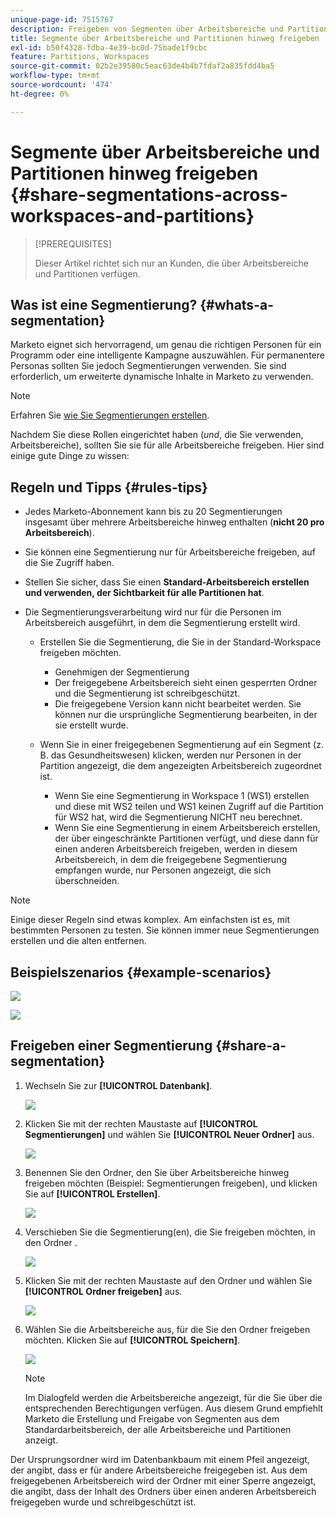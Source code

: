 ```yaml
---
unique-page-id: 7515767
description: Freigeben von Segmenten über Arbeitsbereiche und Partitionen hinweg - Marketo Docs - Produktdokumentation
title: Segmente über Arbeitsbereiche und Partitionen hinweg freigeben
exl-id: b50f4328-fdba-4e39-bc0d-75bade1f9cbc
feature: Partitions, Workspaces
source-git-commit: 02b2e39580c5eac63de4b4b7fdaf2a835fdd4ba5
workflow-type: tm+mt
source-wordcount: '474'
ht-degree: 0%

---
```


# Segmente über Arbeitsbereiche und Partitionen hinweg freigeben {#share-segmentations-across-workspaces-and-partitions}

>[!PREREQUISITES]
>
>Dieser Artikel richtet sich nur an Kunden, die über Arbeitsbereiche und Partitionen verfügen.

## Was ist eine Segmentierung? {#whats-a-segmentation}

Marketo eignet sich hervorragend, um genau die richtigen Personen für ein Programm oder eine intelligente Kampagne auszuwählen. Für permanentere Personas sollten Sie jedoch Segmentierungen verwenden. Sie sind erforderlich, um erweiterte dynamische Inhalte in Marketo zu verwenden.

>[!NOTE]
>
>Erfahren Sie [wie Sie Segmentierungen erstellen](/help/marketo/product-docs/personalization/segmentation-and-snippets/segmentation/create-a-segmentation.md).

Nachdem Sie diese Rollen eingerichtet haben (_und_, die Sie verwenden, Arbeitsbereiche), sollten Sie sie für alle Arbeitsbereiche freigeben. Hier sind einige gute Dinge zu wissen:

## Regeln und Tipps {#rules-tips}

* Jedes Marketo-Abonnement kann bis zu 20 Segmentierungen insgesamt über mehrere Arbeitsbereiche hinweg enthalten (**nicht 20 pro Arbeitsbereich**).
* Sie können eine Segmentierung nur für Arbeitsbereiche freigeben, auf die Sie Zugriff haben.
* Stellen Sie sicher, dass Sie einen **Standard-Arbeitsbereich erstellen und verwenden, der Sichtbarkeit für alle Partitionen hat**.

* Die Segmentierungsverarbeitung wird nur für die Personen im Arbeitsbereich ausgeführt, in dem die Segmentierung erstellt wird.

   * Erstellen Sie die Segmentierung, die Sie in der Standard-Workspace freigeben möchten.
      * Genehmigen der Segmentierung
      * Der freigegebene Arbeitsbereich sieht einen gesperrten Ordner und die Segmentierung ist schreibgeschützt.
      * Die freigegebene Version kann nicht bearbeitet werden. Sie können nur die ursprüngliche Segmentierung bearbeiten, in der sie erstellt wurde.

   * Wenn Sie in einer freigegebenen Segmentierung auf ein Segment (z. B. das Gesundheitswesen) klicken, werden nur Personen in der Partition angezeigt, die dem angezeigten Arbeitsbereich zugeordnet ist.
      * Wenn Sie eine Segmentierung in Workspace 1 (WS1) erstellen und diese mit WS2 teilen und WS1 keinen Zugriff auf die Partition für WS2 hat, wird die Segmentierung NICHT neu berechnet.
      * Wenn Sie eine Segmentierung in einem Arbeitsbereich erstellen, der über eingeschränkte Partitionen verfügt, und diese dann für einen anderen Arbeitsbereich freigeben, werden in diesem Arbeitsbereich, in dem die freigegebene Segmentierung empfangen wurde, nur Personen angezeigt, die sich überschneiden.

>[!NOTE]
>
>Einige dieser Regeln sind etwas komplex. Am einfachsten ist es, mit bestimmten Personen zu testen. Sie können immer neue Segmentierungen erstellen und die alten entfernen.

## Beispielszenarios {#example-scenarios}

![](assets/share-segmentations-across-workspaces-and-partitions-1.png)

![](assets/share-segmentations-across-workspaces-and-partitions-2.png)

## Freigeben einer Segmentierung {#share-a-segmentation}

1. Wechseln Sie zur **[!UICONTROL Datenbank]**.

   ![](assets/share-segmentations-across-workspaces-and-partitions-3.png)

1. Klicken Sie mit der rechten Maustaste auf **[!UICONTROL Segmentierungen]** und wählen Sie **[!UICONTROL Neuer Ordner]** aus.

   ![](assets/share-segmentations-across-workspaces-and-partitions-4.png)

1. Benennen Sie den Ordner, den Sie über Arbeitsbereiche hinweg freigeben möchten (Beispiel: Segmentierungen freigeben), und klicken Sie auf **[!UICONTROL Erstellen]**.

   ![](assets/share-segmentations-across-workspaces-and-partitions-5.png)

1. Verschieben Sie die Segmentierung(en), die Sie freigeben möchten, in den Ordner .

   ![](assets/share-segmentations-across-workspaces-and-partitions-6.png)

1. Klicken Sie mit der rechten Maustaste auf den Ordner und wählen Sie **[!UICONTROL Ordner freigeben]** aus.

   ![](assets/share-segmentations-across-workspaces-and-partitions-7.png)

1. Wählen Sie die Arbeitsbereiche aus, für die Sie den Ordner freigeben möchten. Klicken Sie auf **[!UICONTROL Speichern]**.

   ![](assets/share-segmentations-across-workspaces-and-partitions-8.png)

   >[!NOTE]
   >
   >Im Dialogfeld werden die Arbeitsbereiche angezeigt, für die Sie über die entsprechenden Berechtigungen verfügen. Aus diesem Grund empfiehlt Marketo die Erstellung und Freigabe von Segmenten aus dem Standardarbeitsbereich, der alle Arbeitsbereiche und Partitionen anzeigt.

Der Ursprungsordner wird im Datenbankbaum mit einem Pfeil angezeigt, der angibt, dass er für andere Arbeitsbereiche freigegeben ist. Aus dem freigegebenen Arbeitsbereich wird der Ordner mit einer Sperre angezeigt, die angibt, dass der Inhalt des Ordners über einen anderen Arbeitsbereich freigegeben wurde und schreibgeschützt ist.
